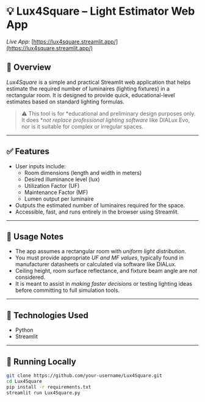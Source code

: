 # 💡 Lux4Square – Light Estimator Web App

*Live App:* [https://lux4square.streamlit.app/](https://lux4square.streamlit.app/)

## 📝 Overview

*Lux4Square* is a simple and practical Streamlit web application that helps estimate the required number of luminaires (lighting fixtures) in a rectangular room. It is designed to provide quick, educational-level estimates based on standard lighting formulas.

> ⚠ This tool is for *educational and preliminary design purposes only. It does **not replace professional lighting software* like DIALux Evo, nor is it suitable for complex or irregular spaces.

---

## ✅ Features

- User inputs include:
  - Room dimensions (length and width in meters)
  - Desired illuminance level (lux)
  - Utilization Factor (UF)
  - Maintenance Factor (MF)
  - Lumen output per luminaire
- Outputs the estimated number of luminaires required for the space.
- Accessible, fast, and runs entirely in the browser using Streamlit.

---

## 📌 Usage Notes

- The app assumes a rectangular room with *uniform light distribution*.
- You must provide appropriate *UF and MF values*, typically found in manufacturer datasheets or calculated via software like DIALux.
- Ceiling height, room surface reflectance, and fixture beam angle are *not* considered.
- It is meant to assist in *making faster decisions* or testing lighting ideas before committing to full simulation tools.

---

## 🧪 Technologies Used

- Python
- Streamlit

---

## 🔧 Running Locally

```bash
git clone https://github.com/your-username/Lux4Square.git
cd Lux4Square
pip install -r requirements.txt
streamlit run Lux4Square.py
